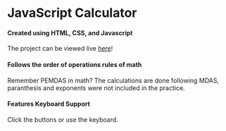 # JavaScript Calculator

#### Created using HTML, CSS, and Javascript
The project can be viewed live [here](https://gnarlee-gee.github.io/JavaScript-Calculator/)!

#### Follows the order of operations rules of math
Remember PEMDAS in math? The calculations are done following MDAS, paranthesis and exponents were not included in the practice.

#### Features Keyboard Support
Click the buttons or use the keyboard.
